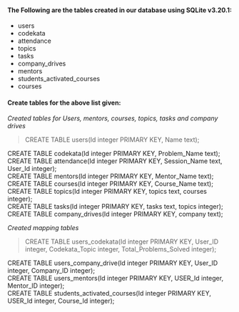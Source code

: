 #### The Following are the tables created in our database using SQLite v3.20.1:
- users
- codekata
- attendance
- topics
- tasks
- company_drives
- mentors
- students_activated_courses
- courses

<h4>Create tables for the above list given:</h4>

<em>Created tables for Users, mentors, courses, topics, tasks and company drives</em>
> <p>CREATE TABLE users(Id integer PRIMARY KEY, Name text);<br>
CREATE TABLE codekata(Id integer PRIMARY KEY, Problem_Name text);<br>
CREATE TABLE attendance(Id integer PRIMARY KEY, Session_Name text, User_Id integer);<br>
CREATE TABLE mentors(Id integer PRIMARY KEY, Mentor_Name text);<br>
CREATE TABLE courses(Id integer PRIMARY KEY, Course_Name text);<br>
CREATE TABLE topics(Id integer PRIMARY KEY, topics text, courses integer);<br>
CREATE TABLE tasks(Id integer PRIMARY KEY, tasks text, topics integer);<br>
CREATE TABLE company_drives(Id integer PRIMARY KEY, company text);</p>

<em>Created mapping tables</em>
> <p>CREATE TABLE users_codekata(Id integer PRIMARY KEY, User_ID integer, Codekata_Topic integer, Total_Problems_Solved integer);<br>
CREATE TABLE users_company_drive(Id integer PRIMARY KEY, User_ID integer, Company_ID integer);<br>
CREATE TABLE users_mentors(Id integer PRIMARY KEY, USER_Id integer, Mentor_ID integer);<br>
CREATE TABLE students_activated_courses(Id integer PRIMARY KEY, USER_Id integer, Course_Id integer);</p>

